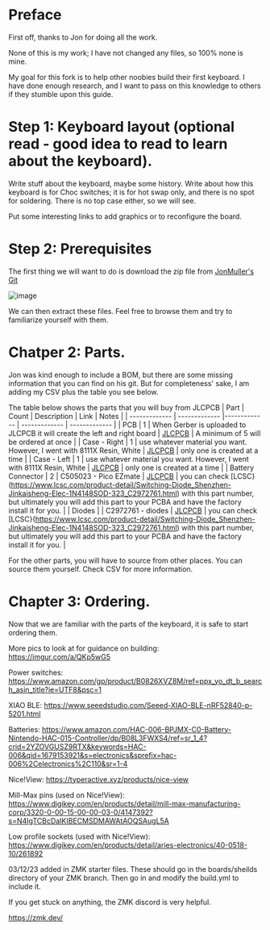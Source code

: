 # Preface

First off, thanks to Jon for doing all the work. 

None of this is my work; I have not changed any files, so 100% none is mine.

My goal for this fork is to help other noobies build their first keyboard. I have done enough research, and I want to pass on this knowledge to others if they stumble upon this guide.

# Step 1: Keyboard layout (optional read - good idea to read to learn about the keyboard).

Write stuff about the keyboard, maybe some history. Write about how this keyboard is for Choc switches; it is for hot swap only, and there is no spot for soldering. There is no top case either, so we will see.

Put some interesting links to add graphics or to reconfigure the board. 

# Step 2: Prerequisites
The first thing we will want to do is download the zip file from [JonMuller's Git](https://github.com/JonMuller/gerbers)

![image](https://github.com/Paul-M-K/gerbers/assets/20325116/afdcc6b4-2070-45e3-9d73-f1217421a74b)

We can then extract these files. Feel free to browse them and try to familiarize yourself with them.



# Chatper 2: Parts.

Jon was kind enough to include a BOM, but there are some missing information that you can find on his git. But for completeness' sake, I am adding my CSV plus the table you see below.

The table below shows the parts that you will buy from JLCPCB
| Part | Count | Description | Link | Notes |
| ------------- | ------------- |------------- | ------------- | ------------- |
| PCB | 1 | When Gerber is uploaded to JLCPCB it will create the left and right board | [JLCPCB](https://cart.jlcpcb.com/quote) | A minimum of 5 will be ordered at once |
|  Case - Right  |  1  |  use whatever material you want. However, I went with  8111X Resin, White  |  [JLCPCB](https://cart.jlcpcb.com/quote)   |  only one is created at a time   |
|  Case - Left  |  1  |  use whatever material you want. However, I went with  8111X Resin, White  |  [JLCPCB](https://cart.jlcpcb.com/quote)   |  only one is created at a time   |
|  Battery Connector  |  2  |  C505023 - Pico EZmate  | [JLCPCB](https://cart.jlcpcb.com/quote)  | you can check [LCSC}(https://www.lcsc.com/product-detail/Switching-Diode_Shenzhen-Jinkaisheng-Elec-1N4148SOD-323_C2972761.html) with this part number, but ultimately you will add this part to your PCBA and have the factory install it for you.  |
|  Diodes  |    |  C2972761 - diodes  | [JLCPCB](https://cart.jlcpcb.com/quote)  | you can check [LCSC}(https://www.lcsc.com/product-detail/Switching-Diode_Shenzhen-Jinkaisheng-Elec-1N4148SOD-323_C2972761.html) with this part number, but ultimately you will add this part to your PCBA and have the factory install it for you.  |

For the other parts, you will have to source from other places. You can source them yourself. Check CSV for more information.

# Chapter 3: Ordering.

Now that we are familiar with the parts of the keyboard, it is safe to start ordering them.








More pics to look at for guidance on building: https://imgur.com/a/QKp5wG5

Power switches: https://www.amazon.com/gp/product/B0826XVZ8M/ref=ppx_yo_dt_b_search_asin_title?ie=UTF8&psc=1

XIAO BLE: https://www.seeedstudio.com/Seeed-XIAO-BLE-nRF52840-p-5201.html

Batteries: https://www.amazon.com/HAC-006-BPJMX-C0-Battery-Nintendo-HAC-015-Controller/dp/B08L3FWXS4/ref=sr_1_4?crid=2YZOVGUSZ9RTX&keywords=HAC-006&qid=1679153921&s=electronics&sprefix=hac-006%2Celectronics%2C110&sr=1-4

Nice!View: https://typeractive.xyz/products/nice-view

Mill-Max pins (used on Nice!View): https://www.digikey.com/en/products/detail/mill-max-manufacturing-corp/3320-0-00-15-00-00-03-0/4147392?s=N4IgTCBcDaIKIBECMSDMAWAtAOQSAugL5A

Low profile sockets (used with Nice!View): https://www.digikey.com/en/products/detail/aries-electronics/40-0518-10/261892

03/12/23 added in ZMK starter files. These should go in the boards/sheilds directory of your ZMK branch. Then go in and modify the build.yml to include it.

If you get stuck on anything, the ZMK discord is very helpful. 

https://zmk.dev/

